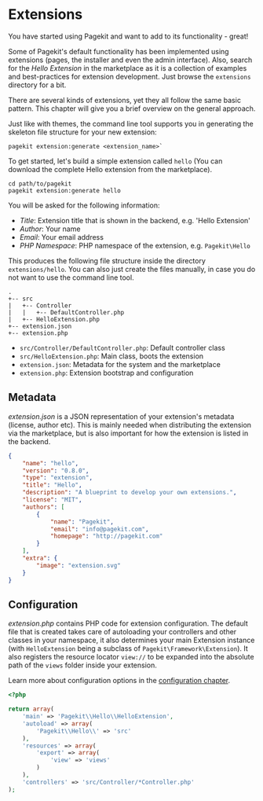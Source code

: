 # Extensions

You have started using Pagekit and want to add to its functionality - great!

Some of Pagekit's default functionality has been implemented using extensions (pages, the installer and even the admin interface). Also, search for the *Hello Extension* in the marketplace as it is a collection of examples and best-practices for extension development. Just browse the `extensions` directory for a bit.

There are several kinds of extensions, yet they all follow the same basic pattern. This chapter will give you a brief overview on the general approach.

Just like with themes, the command line tool supports you in generating the skeleton file structure for your new extension:

```
pagekit extension:generate <extension_name>`
```

To get started, let's build a simple extension called `hello` (You can download the complete Hello extension from the marketplace).

```
cd path/to/pagekit
pagekit extension:generate hello
```

You will be asked for the following information:

- *Title*: Extension title that is shown in the backend, e.g. 'Hello Extension'
- *Author*: Your name
- *Email*: Your email address
- *PHP Namespace*: PHP namespace of the extension, e.g. `Pagekit\Hello`

This produces the following file structure inside the directory `extensions/hello`. You can also just create the files manually, in case you do not want to use the command line tool.

```
.
+-- src
|   +-- Controller
|   |   +-- DefaultController.php
|   +-- HelloExtension.php
+-- extension.json
+-- extension.php
```

- `src/Controller/DefaultController.php`: Default controller class
- `src/HelloExtension.php`: Main class, boots the extension
- `extension.json`: Metadata for the system and the marketplace
- `extension.php`: Extension bootstrap and configuration

## Metadata

*extension.json* is a JSON representation of your extension's metadata (license, author etc). This is mainly needed when distributing the extension via the marketplace, but is also important for how the extension is listed in the backend.

```json
{
    "name": "hello",
    "version": "0.8.0",
    "type": "extension",
    "title": "Hello",
    "description": "A blueprint to develop your own extensions.",
    "license": "MIT",
    "authors": [
        {
            "name": "Pagekit",
            "email": "info@pagekit.com",
            "homepage": "http://pagekit.com"
        }
    ],
    "extra": {
        "image": "extension.svg"
    }
}
```

## Configuration

*extension.php* contains PHP code for extension configuration. The default file that is created takes care of autoloading your controllers and other classes in your namespace, it also determines your main Extension instance (with `HelloExtension` being a subclass of `Pagekit\Framework\Extension`). It also registers the resource locator `view://` to be expanded into the absolute path of the `views` folder inside your extension.

Learn more about configuration options in the [configuration chapter](configuration.md).

```php
<?php

return array(
    'main' => 'Pagekit\\Hello\\HelloExtension',
    'autoload' => array(
        'Pagekit\\Hello\\' => 'src'
    ),
    'resources' => array(
        'export' => array(
            'view' => 'views'
        )
    ),
    'controllers' => 'src/Controller/*Controller.php'
);
```
